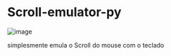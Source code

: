 # Scroll-emulator-py
![image](https://github.com/Valdemir-DSW/Scroll-emulator-py/assets/134114016/96197100-4520-4226-aba5-1e7b9ab698f0)

simplesmente emula o Scroll do mouse com o teclado
